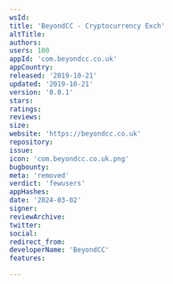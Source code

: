 ```yaml
---
wsId: 
title: 'BeyondCC - Cryptocurrency Exch'
altTitle: 
authors: 
users: 100
appId: 'com.beyondcc.co.uk'
appCountry: 
released: '2019-10-21'
updated: '2019-10-21'
version: '0.0.1'
stars: 
ratings: 
reviews: 
size: 
website: 'https://beyondcc.co.uk'
repository: 
issue: 
icon: 'com.beyondcc.co.uk.png'
bugbounty: 
meta: 'removed'
verdict: 'fewusers'
appHashes: 
date: '2024-03-02'
signer: 
reviewArchive: 
twitter: 
social: 
redirect_from: 
developerName: 'BeyondCC'
features: 

---
```


